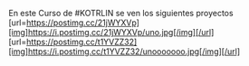 En este Curso de #KOTRLIN se ven los siguientes proyectos
[url=https://postimg.cc/21jWYXVp][img]https://i.postimg.cc/21jWYXVp/uno.jpg[/img][/url] [url=https://postimg.cc/t1YVZZ32][img]https://i.postimg.cc/t1YVZZ32/unooooooo.jpg[/img][/url] 
